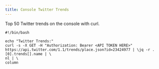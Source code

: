 ```yaml
---
title: Console Twitter Trends
---
```


Top 50 Twitter trends on the console with curl.

```shell
#!/bin/bash

echo "Twitter Trends:"
curl -s -X GET -H "Authorization: Bearer <API TOKEN HERE>" https://api.twitter.com/1.1/trends/place.json?id=23424977 | \jq -r .[0].trends[].name | \
nl | \
column
```